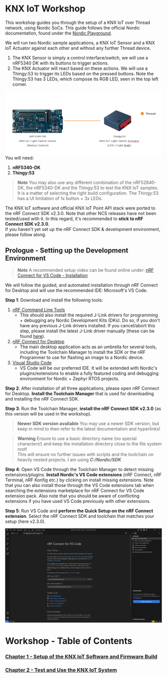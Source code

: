 # KNX IoT Workshop
This workshop guides you through the setup of a KNX IoT over Thread network, using Nordic SoCs.
This guide follows the official Nordic documentation, found under the [Nordic Playground](https://nordicplayground.github.io/nrf-knx-iot/index.html).

We will run two Nordic sample applications, a KNX IoT Sensor and a KNX IoT Actuator against each other and without any further Thread device.<br>

1. The KNX Sensor is simply a control interface/switch, we will use a nRF5340 DK with its buttons to trigger actions. 
2. The KNX Actuator will react based on these actions. We will use a Thingy:53 to trigger its LEDs based on the pressed buttons. Note the Thingy:53 has 3 LEDs, which compose its RGB LED, seen in the top left corner.

<img src="images/prefix_KNX_setup.PNG" alt="KNX IoT Network Setup" width="700px"/>
<br>
You will need:

1. **nRF5340-DK**
2. **Thingy:53**

> **Note**
> You may also use any different combination of the nRF52840-DK, the nRF5340-DK and the Thingy:53 to test the KNX IoT samples. It is a matter of selecting the right build configuration. The Thingy:53 has a UI limitation of 1x button + 3x LEDs.

The KNX IoT software and official KNX IoT Point API stack were ported to the nRF Connect SDK v2.3.0. Note that other NCS releases have not been tested/used with it. In this regard, it's recommended to **stick to nRF Connect SDK v2.3.0**. <br>
If you haven't yet set up the nRF Connect SDK & development environment, please follow along.

## Prologue - Setting up the Development Environment
> **Note**
> A recommended setup video can be found online under: [nRF Connect for VS Code - Installation](https://www.youtube.com/watch?v=zcMCaODyISo)

We will follow the guided, and automated installation through nRF Connect for Desktop and will use the recommended IDE: Microsoft's VS Code.

**Step 1**: Download and install the following tools:
1. [nRF Command Line Tools](https://www.nordicsemi.com/Products/Development-tools/nrf-command-line-tools/download)
   - This should also install the required J-Link drivers for programming + debugging any Nordic Development Kits (DKs). Do so, if you don't have any previous J-Link drivers installed. If you cancel/abort this step, please install the latest J-Link driver manually (these can be found [here](https://www.segger.com/downloads/jlink/)).
2. [nRF Connect for Desktop](https://www.nordicsemi.com/Products/Development-tools/nRF-Connect-for-Desktop/Download)
   - The main desktop application acts as an umbrella for several tools, including the Toolchain Manager to install the SDK or the nRF Programmer to use for flashing an image to a Nordic device.
3. [Visual Studio Code](https://code.visualstudio.com/Download)
   - VS Code will be our preferred IDE. It will be extended with Nordic's plugins/extensions to enable a fully featured coding and debugging environment for Nordic + Zephyr RTOS projects.
  
**Step 2**: After installation of all three applications, please open nRF Connect for Desktop. **Install the Toolchain Manager** that is used for downloading and installing the nRF Connect SDK.

**Step 3**: Run the Toolchain Manager, **install the nRF Connect SDK v2.3.0** (as this version will be used in the workshop).
> **Newer SDK version available** You may use a newer SDK version, but keep in mind to then refer to the latest documentation and hyperlinks!

> **Warning**
> Ensure to use a basic directory name (no special characters!) and keep the installation directory close to the file system root! <br> This will ensure no further issues with scripts and the toolchain on heavily nested projects. I am using ***C:/Nordic/SDK***

**Step 4**: Open VS Code through the Toolchain Manager to detect missing extensions/plugins. **Install Nordic's VS Code extensions** (nRF Connect, nRF Terminal, nRF Konfig etc.) by clicking on install missing extensions. Note that you can also install those through the VS Code extensions tab when searching the extensions marketplace for nRF Connect for VS Code extension pack. Also note that you should be aware of conflicting extensions if you have used VS Code previously with other extensions.

**Step 5**: Run VS Code and **perform the Quick Setup on the nRF Connect extension**. Select the nRF Connect SDK and toolchain that matches your setup (here v2.3.0).

![](images/prefix_quick_setup.png)

# Workshop - Table of Contents
### [Chapter 1 - Setup of the KNX IoT Software and Firmware Build](./1_SetupSW_BuildFirmware.md)
### [Chapter 2 - Test and Use the KNX IoT System](./2_KNX_Control.md)